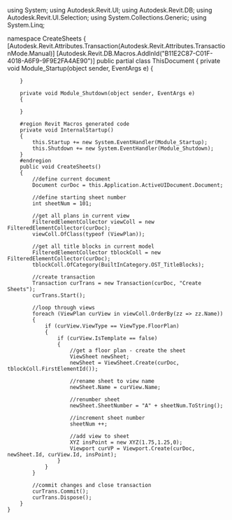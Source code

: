 using System;
using Autodesk.Revit.UI;
using Autodesk.Revit.DB;
using Autodesk.Revit.UI.Selection;
using System.Collections.Generic;
using System.Linq;

namespace CreateSheets
{
    [Autodesk.Revit.Attributes.Transaction(Autodesk.Revit.Attributes.TransactionMode.Manual)]
    [Autodesk.Revit.DB.Macros.AddInId("B11E2C87-C01F-4018-A6F9-9F9E2FA4AE90")]
    public partial class ThisDocument
    {
        private void Module_Startup(object sender, EventArgs e)
        {

        }

        private void Module_Shutdown(object sender, EventArgs e)
        {

        }

        #region Revit Macros generated code
        private void InternalStartup()
        {
            this.Startup += new System.EventHandler(Module_Startup);
            this.Shutdown += new System.EventHandler(Module_Shutdown);
        }
        #endregion
        public void CreateSheets()
        {
            //define current document
            Document curDoc = this.Application.ActiveUIDocument.Document;
            
            //define starting sheet number
            int sheetNum = 101;
            
            //get all plans in current view
            FilteredElementCollector viewColl = new FilteredElementCollector(curDoc);
            viewColl.OfClass(typeof (ViewPlan));
            
            //get all title blocks in current model
            FilteredElementCollector tblockColl = new FilteredElementCollector(curDoc);
            tblockColl.OfCategory(BuiltInCategory.OST_TitleBlocks);
            
            //create transaction
            Transaction curTrans = new Transaction(curDoc, "Create Sheets");
            curTrans.Start();
                
            //loop through views
            foreach (ViewPlan curView in viewColl.OrderBy(zz => zz.Name))
            {
                if (curView.ViewType == ViewType.FloorPlan)
                {
                    if (curView.IsTemplate == false)
                    {
                        //get a floor plan - create the sheet
                        ViewSheet newSheet;
                        newSheet = ViewSheet.Create(curDoc, tblockColl.FirstElementId());
                        
                        //rename sheet to view name
                        newSheet.Name = curView.Name;
                        
                        //renumber sheet
                        newSheet.SheetNumber = "A" + sheetNum.ToString();
                        
                        //increment sheet number
                        sheetNum ++;
                        
                        //add view to sheet
                        XYZ insPoint = new XYZ(1.75,1.25,0);
                        Viewport curVP = Viewport.Create(curDoc, newSheet.Id, curView.Id, insPoint);
                    }
                }
            }
            
            //commit changes and close transaction
            curTrans.Commit();
            curTrans.Dispose();
        }
    }   
